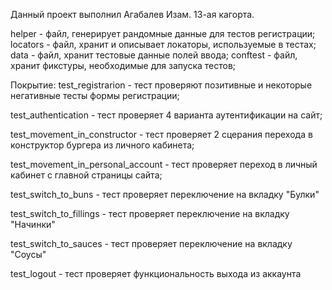 Данный проект выполнил Агабалев Изам. 13-ая кагорта.

helper - файл, генерирует рандомные данные для тестов регистрации;
locators - файл, хранит и описывает локаторы, используемые в тестах;
data - файл, хранит тестовые данные полей ввода;
conftest - файл, хранит фикстуры, необходимые для запуска тестов;



Покрытие:
test_registrarion - тест проверяют позитивные и некоторые негативные тесты формы регистрации;

test_authentication - тест проверяет 4 варианта аутентификации на сайт;

test_movement_in_constructor - тест проверяет 2 сцерания перехода в конструктор бургера из личного кабинета;

test_movement_in_personal_account - тест проверяет переход в личный кабинет с главной страницы сайта;

test_switch_to_buns - тест проверяет переключение на вкладку "Булки" 

test_switch_to_fillings - тест проверяет переключение на вкладку "Начинки" 

test_switch_to_sauces - тест проверяет переключение на вкладку "Соусы" 

test_logout - тест проверяет функциональность выхода из аккаунта